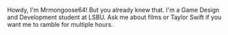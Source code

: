 Howdy, I'm Mrmongoose64! But you already knew that.
I'm a Game Design and Development student at LSBU.
Ask me about films or Taylor Swift if you want me to ramble for multiple hours.

<!---
Mrmongoose64/Mrmongoose64 is a ✨ special ✨ repository because its `README.md` (this file) appears on your GitHub profile.
You can click the Preview link to take a look at your changes.
--->

